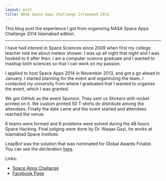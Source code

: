 ```yaml
---
layout: post
title: NASA Space Apps Challange Islamabad 2014
---
```


This blog post the experience I got from organizing NASA Space Apps Challange 2014 Islamabad edition.

-----

I have had interest in Space Sciences since 2009 when first my college teacher told me about meteor shower. I was up all night that night and I was hooked to it after then. I am a computer science graduate and I wanted to mashup both sciences so that I can work on my passion.

I applied to host Space Apps 2014 in November 2013, and got a go ahead in January. I started planning for the event and organinzing the team. I contacted my university from where I graduated that I wanted to organise the event, which I was granted. 

We got GitHub as the event Sponsor. They sent us Stickers with rocket printed on it. We custom printed 50 T-shirts do distribute among the attendees. Finally the date came and the event started and attendees reached the venue.

6 teams were formed and 6 problems were solved during the 48 hours Space Hacking. Final judging were done by Dr. Waqas Qazi, he works at Islamabad Space Institute.

LeapBot was the solution that was nominated for Global Awards Finalist. You can see the decleration [here](https://2014.spaceappschallenge.org/awards/#globalawards).

Links:

*  [Space Apps Challange](https://2014.spaceappschallenge.org/about/)
*  [Facebook Page](https://www.facebook.com/SpaceAppsISB)
